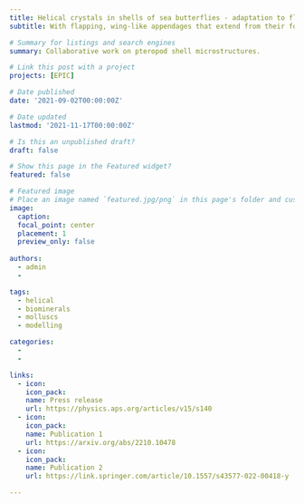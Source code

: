 ```yaml
---
title: Helical crystals in shells of sea butterflies - adaptation to flow
subtitle: With flapping, wing-like appendages that extend from their foot, sea butterflies are some of the stranger inhabitants of the world’s oceans. These creatures, which are actually swimming snails, typically have translucent, calcified shells with complex microscopic structures. Now Julyan Cartwright of the University of Granada, Spain, and colleagues have confirmed that the shells of at least two families of these creatures are formed of helical filaments of calcium carbonate. The team proposes that these twisty microstructures develop from liquid-crystalline precursors.

# Summary for listings and search engines
summary: Collaborative work on pteropod shell microstructures.

# Link this post with a project
projects: [EPIC]

# Date published
date: '2021-09-02T00:00:00Z'

# Date updated
lastmod: '2021-11-17T00:00:00Z'

# Is this an unpublished draft?
draft: false

# Show this page in the Featured widget?
featured: false

# Featured image
# Place an image named `featured.jpg/png` in this page's folder and customize its options here.
image:
  caption: 
  focal_point: center
  placement: 1
  preview_only: false
  
authors:
  - admin
  - 

tags:
  - helical
  - biominerals
  - molluscs
  - modelling

categories:
  - 
  - 

links:
  - icon: 
    icon_pack: 
    name: Press release
    url: https://physics.aps.org/articles/v15/s140
  - icon: 
    icon_pack: 
    name: Publication 1
    url: https://arxiv.org/abs/2210.10478
  - icon: 
    icon_pack: 
    name: Publication 2
    url: https://link.springer.com/article/10.1557/s43577-022-00418-y

---
```


